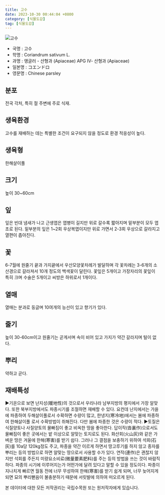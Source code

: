 ```yaml
---
title: 고수
date: 2023-10-30 00:44:04 +0800
category: [식물도감]
tag: [식물도감]
---
```




![고수](/fileUpload/plants/basic/Umbelliferae/Coriandrum/8186/8186_20160804151441056files_th2.jpg)
- 국명 : 고수
- 학명 : Coriandrum sativum L.
- 과명 : 앵글러 - 산형과 (Apiaceae) APG Ⅳ- 산형과 (Apiaceae)
- 일본명 : コエンドロ
- 영문명 : Chinese parsley


## 분포
전국 각처, 특히 절 주변에 주로 식재.
## 생육환경
고수를 재배하는 데는 특별한 조건이 요구되지 않을 정도로 환경 적응성이 높다.
## 생육형
한해살이풀 
## 크기
높이 30~60cm
## 잎
잎은 빈대 냄새가 나고 근생엽은 엽병이 길지만 위로 갈수록 짧아지며 밑부분이 모두 엽초로 된다. 밑부분의 잎은 1~2회 우상복엽이지만 위로 가면서 2-3회 우상으로 갈라지고 열편이 좁아진다.
## 꽃
6-7월에 원줄기 끝과 가지끝에서 우산모양꽃차례가 발달하며 각 꽃차례는 3-6개의 소산경으로 갈라져서 10개 정도의 백색꽃이 달린다. 꽃잎은 5개이고 가장자리의 꽃잎이 특히 크며 수술은 5개이고 씨방은 하위로서 1개이다.
## 열매
열매는 분과로 둥글며 10여개의 능선이 있고 향기가 있다.
## 줄기
높이 30-60cm이고 원줄기는 곧게서며 속이 비어 있고 가지가 약간 갈라지며 털이 없다.
## 뿌리
약하고 곧다.
## 재배특성
▶기온으로 보면 난지성(暖地性)의 것으로서 우리나라 남부지방의 평지에서 가장 알맞다. 또한 북부지방에서도 파종시기를 조절하면 재배할 수 있다. 요컨데 난지에서는 가을에 파종하여 두해살이풀로서 수확하면 수량이 많고, 한냉지(寒冷地)에서는 봄에 파종하여 한해살이풀 로서 수확방법이 취해진다. 다만 봄에 파종한 것은 수량이 적다.▶토질은 식질양토나 사질양토의 물빠짐이 좋고 비옥한 땅을 좋아한다. 답이작(沓裏作)으로서도 물빠짐이 좋은 곳에서는 밭 이상으로 알맞는 토지로도 된다. 화산회(火山灰)와 같은 가벼운 땅은 겨울에 한해(寒害)를 받기 쉽다. 그러나 그 결점을 보충하기 위하여 석회(石灰)를 10a당 120kg정도 주고, 파종을 약간 이르게 하면서 땅고루기를 하지 않고 종자를 뿌리는 등의 방법으로 하면 알맞는 땅으로서 사용할 수가 있다. 연작(連作)은 괜찮지 않지만 석회를 주든지 미량요소비료(微量要素肥料)를 주는 등의 방법을 쓰는 것이 바람직하다. 파종의 시기에 이루어지는가 어떤가에 달려 있다고 말할 수 있을 정도이다. 파종이 지나치게 빠르면 월동 전에 너무 무성하여 한해(寒害)를 받기 쉽게 되며, 너무 늦어지게 되면 묘의 뿌리뻗음이 불충분하기 때문에 서릿발에 의하여 떠오르게 된다.






본 데이터에 대한 모든 저작권리는 국립수목원 또는 원저작자에게 있습니다.
